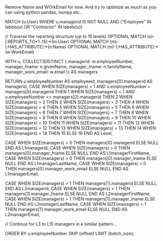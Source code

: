 Remove Name and WOrkEmail for now. And try to optimize as much as you can using python pandas, numpy etc.. 

MATCH (u:User) 
WHERE u.managerid IS NOT NULL 
AND ("Employee" IN labels(u) OR "Contractor" IN labels(u))

// Traverse the reporting structure (up to 15 levels)
OPTIONAL MATCH (u)-[:REPORTS_TO*1..15]->(m:User)
OPTIONAL MATCH (m)-[:HAS_ATTRIBUTE]->(n:Name)
OPTIONAL MATCH (m)-[:HAS_ATTRIBUTE]->(w:WorkEmail)

WITH u, COLLECT(DISTINCT {
    managerid: m.employeeNumber,
    manager_fname: n.givenName,
    manager_lname: n.familyName,
    manager_work_email: w.email
}) AS managers

RETURN u.employeeNumber AS employeeid,
managers[0].managerid AS managerid,
CASE 
    WHEN SIZE(managers) = 1 AND u.employeeNumber = managers[0].managerid THEN 1
    WHEN SIZE(managers) = 1 AND u.employeeNumber <> managers[0].managerid THEN 2
    WHEN SIZE(managers) = 2 THEN 3
    WHEN SIZE(managers) = 3 THEN 4
    WHEN SIZE(managers) = 4 THEN 5
    WHEN SIZE(managers) = 5 THEN 6
    WHEN SIZE(managers) = 6 THEN 7
    WHEN SIZE(managers) = 7 THEN 8
    WHEN SIZE(managers) = 8 THEN 9
    WHEN SIZE(managers) = 9 THEN 10
    WHEN SIZE(managers) = 10 THEN 11
    WHEN SIZE(managers) = 11 THEN 12
    WHEN SIZE(managers) = 12 THEN 13
    WHEN SIZE(managers) = 13 THEN 14
    WHEN SIZE(managers) = 14 THEN 15
    ELSE 16
END AS Level,

CASE 
    WHEN SIZE(managers) > 0 THEN managers[0].managerid 
    ELSE NULL 
END AS L1managerid,
CASE 
    WHEN SIZE(managers) > 0 THEN managers[0].manager_fname 
    ELSE NULL 
END AS L1managerFirstName,
CASE 
    WHEN SIZE(managers) > 0 THEN managers[0].manager_lname 
    ELSE NULL 
END AS L1managerLastName,
CASE 
    WHEN SIZE(managers) > 0 THEN managers[0].manager_work_email 
    ELSE NULL 
END AS L1managerEmail,

CASE 
    WHEN SIZE(managers) > 1 THEN managers[1].managerid 
    ELSE NULL 
END AS L2managerid,
CASE 
    WHEN SIZE(managers) > 1 THEN managers[1].manager_fname 
    ELSE NULL 
END AS L2managerFirstName,
CASE 
    WHEN SIZE(managers) > 1 THEN managers[1].manager_lname 
    ELSE NULL 
END AS L2managerLastName,
CASE 
    WHEN SIZE(managers) > 1 THEN managers[1].manager_work_email 
    ELSE NULL 
END AS L2managerEmail,

// Continue for L3 to L15 managers in a similar pattern...

ORDER BY u.employeeNumber
SKIP {offset} LIMIT {batch_size};
